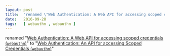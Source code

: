 ```yaml
---
layout: post
title:  "renamed \"Web Authentication: A Web API for accessing scoped credentials (webauthn)\" to \"Web Authentication: An API for accessing Scoped Credentials (webauthn)\""
date:   2016-09-28
tags:   [ webauthn , webauthn ]
---
```


renamed "[Web Authentication: A Web API for accessing scoped credentials (`webauthn`)](/spec/webauthn)" to "[Web Authentication: An API for accessing Scoped Credentials (`webauthn`)](/spec/webauthn)"

